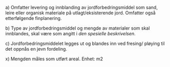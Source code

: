a) Omfatter levering og innblanding av jordforbedringsmiddel som sand, leire eller organisk materiale på utlagt/eksisterende jord. Omfatter også etterfølgende finplanering.

b) Type av jordforbedringsmiddel og mengde av materialer som skal innblandes, skal være som angitt i *den spesielle beskrivelsen*.

c) Jordforbedringsmiddelet legges ut og blandes inn ved fresing/ pløying til det oppnås en jevn fordeling.

x) Mengden måles som utført areal. Enhet: m2

